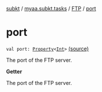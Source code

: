 [subkt](../../index.md) / [myaa.subkt.tasks](../index.md) / [FTP](index.md) / [port](./port.md)

# port

`val port: `[`Property`](https://docs.gradle.org/current/javadoc/org/gradle/api/provider/Property.html)`<`[`Int`](https://kotlinlang.org/api/latest/jvm/stdlib/kotlin/-int/index.html)`>` [(source)](https://github.com/Myaamori/SubKt/blob/0.1.11/src/main/kotlin/myaa/subkt/tasks/tasks.kt#L1766)

The port of the FTP server.

**Getter**

The port of the FTP server.

